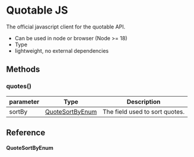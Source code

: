 # Quotable JS 

The official javascript client for the quotable API.  

- Can be used in node or browser (Node >= 18)
- Type 
- lightweight, no external dependencies


## Methods

### quotes()

| parameter | Type              | Description                    |
| --------- | ----------------- | ------------------------------ |
| sortBy    | [QuoteSortByEnum]() | The field used to sort quotes. |


## Reference 

#### QuoteSortByEnum